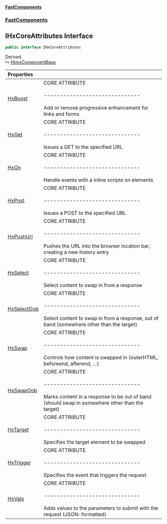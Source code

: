 #### [FastComponents](FastComponents.md 'FastComponents')
### [FastComponents](FastComponents.md 'FastComponents')

## IHxCoreAttributes Interface

```csharp
public interface IHxCoreAttributes
```

Derived  
&#8627; [HtmxComponentBase](FastComponents.HtmxComponentBase.md 'FastComponents.HtmxComponentBase')

| Properties | |
| :--- | :--- |
| [HxBoost](FastComponents.IHxCoreAttributes.HxBoost.md 'FastComponents.IHxCoreAttributes.HxBoost') | CORE ATTRIBUTE<br/><br/>------------------------------<br/><br/>Add or remove progressive enhancement for links and forms |
| [HxGet](FastComponents.IHxCoreAttributes.HxGet.md 'FastComponents.IHxCoreAttributes.HxGet') | CORE ATTRIBUTE<br/><br/>------------------------------<br/><br/>Issues a GET to the specified URL |
| [HxOn](FastComponents.IHxCoreAttributes.HxOn.md 'FastComponents.IHxCoreAttributes.HxOn') | CORE ATTRIBUTE<br/><br/>------------------------------<br/><br/>Handle events with a inline scripts on elements |
| [HxPost](FastComponents.IHxCoreAttributes.HxPost.md 'FastComponents.IHxCoreAttributes.HxPost') | CORE ATTRIBUTE<br/><br/>------------------------------<br/><br/>Issues a POST to the specified URL |
| [HxPushUrl](FastComponents.IHxCoreAttributes.HxPushUrl.md 'FastComponents.IHxCoreAttributes.HxPushUrl') | CORE ATTRIBUTE<br/><br/>------------------------------<br/><br/>Pushes the URL into the browser location bar, creating a new history entry |
| [HxSelect](FastComponents.IHxCoreAttributes.HxSelect.md 'FastComponents.IHxCoreAttributes.HxSelect') | CORE ATTRIBUTE<br/><br/>------------------------------<br/><br/>Select content to swap in from a response |
| [HxSelectOob](FastComponents.IHxCoreAttributes.HxSelectOob.md 'FastComponents.IHxCoreAttributes.HxSelectOob') | CORE ATTRIBUTE<br/><br/>------------------------------<br/><br/>Select content to swap in from a response, out of band (somewhere other than the target) |
| [HxSwap](FastComponents.IHxCoreAttributes.HxSwap.md 'FastComponents.IHxCoreAttributes.HxSwap') | CORE ATTRIBUTE<br/><br/>------------------------------<br/><br/>Controls how content is swapped in (outerHTML, beforeend, afterend, …) |
| [HxSwapOob](FastComponents.IHxCoreAttributes.HxSwapOob.md 'FastComponents.IHxCoreAttributes.HxSwapOob') | CORE ATTRIBUTE<br/><br/>------------------------------<br/><br/>Marks content in a response to be out of band (should swap in somewhere other than the target) |
| [HxTarget](FastComponents.IHxCoreAttributes.HxTarget.md 'FastComponents.IHxCoreAttributes.HxTarget') | CORE ATTRIBUTE<br/><br/>------------------------------<br/><br/>Specifies the target element to be swapped |
| [HxTrigger](FastComponents.IHxCoreAttributes.HxTrigger.md 'FastComponents.IHxCoreAttributes.HxTrigger') | CORE ATTRIBUTE<br/><br/>------------------------------<br/><br/>Specifies the event that triggers the request |
| [HxVals](FastComponents.IHxCoreAttributes.HxVals.md 'FastComponents.IHxCoreAttributes.HxVals') | CORE ATTRIBUTE<br/><br/>------------------------------<br/><br/>Adds values to the parameters to submit with the request (JSON-formatted) |
